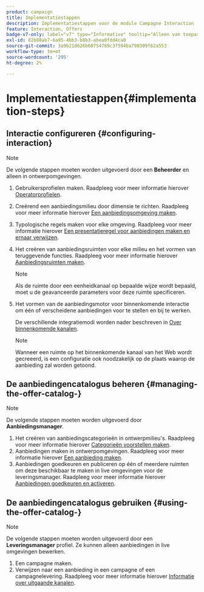 ```yaml
---
product: campaign
title: Implementatiestappen
description: Implementatiestappen voor de module Campagne Interaction
feature: Interaction, Offers
badge-v7-only: label="v7" type="Informative" tooltip="Alleen van toepassing op Campaign Classic v7"
exl-id: 82b88ab7-6a95-4bb3-b8b3-abea0fdd4ca0
source-git-commit: 3a9b21d626b60754789c3f594ba798309f62a553
workflow-type: tm+mt
source-wordcount: '295'
ht-degree: 2%

---
```


# Implementatiestappen{#implementation-steps}



## Interactie configureren {#configuring-interaction}

>[!NOTE]
>
>De volgende stappen moeten worden uitgevoerd door een **Beheerder** en alleen in ontwerpomgevingen.

1. Gebruikersprofielen maken. Raadpleeg voor meer informatie hierover [Operatorprofielen](../../interaction/using/operator-profiles.md).
1. Creërend een aanbiedingsmilieu door dimensie te richten. Raadpleeg voor meer informatie hierover [Een aanbiedingsomgeving maken](../../interaction/using/live-design-environments.md#creating-an-offer-environment).
1. Typologische regels maken voor elke omgeving. Raadpleeg voor meer informatie hierover [Een presentatieregel voor aanbiedingen maken en ernaar verwijzen](../../interaction/using/managing-offer-presentation.md#creating-and-referencing-an-offer-presentation-rule).
1. Het creëren van aanbiedingsruimten voor elke milieu en het vormen van teruggevende functies. Raadpleeg voor meer informatie hierover [Aanbiedingsruimten maken](../../interaction/using/creating-offer-spaces.md).

   >[!NOTE]
   >
   >Als de ruimte door een eenheidkanaal op bepaalde wijze wordt bepaald, moet u de geavanceerde parameters voor deze ruimte specificeren.

1. Het vormen van de aanbiedingsmotor voor binnenkomende interactie om één of verscheidene aanbiedingen voor te stellen en bij te werken.

   De verschillende integratiemodi worden nader beschreven in [Over binnenkomende kanalen](../../interaction/using/about-inbound-channels.md).

   >[!NOTE]
   >
   >Wanneer een ruimte op het binnenkomende kanaal van het Web wordt gecreeerd, is een configuratie ook noodzakelijk op de plaats waarop de aanbieding zal worden getoond.

## De aanbiedingencatalogus beheren {#managing-the-offer-catalog-}

>[!NOTE]
>
>De volgende stappen moeten worden uitgevoerd door **Aanbiedingsmanager**.

1. Het creëren van aanbiedingscategorieën in ontwerpmilieu&#39;s. Raadpleeg voor meer informatie hierover [Categorieën voorstellen maken](../../interaction/using/creating-offer-categories.md).
1. Aanbiedingen maken in ontwerpomgevingen. Raadpleeg voor meer informatie hierover [Een aanbieding maken](../../interaction/using/creating-an-offer.md).
1. Aanbiedingen goedkeuren en publiceren op één of meerdere ruimten om deze beschikbaar te maken in live omgevingen voor de leveringsmanager. Raadpleeg voor meer informatie hierover [Aanbiedingen goedkeuren en activeren](../../interaction/using/approving-and-activating-an-offer.md).

## De aanbiedingencatalogus gebruiken {#using-the-offer-catalog-}

>[!NOTE]
>
>De volgende stappen moeten worden uitgevoerd door een **Leveringsmanager** profiel. Ze kunnen alleen aanbiedingen in live omgevingen bewerken.

1. Een campagne maken.
1. Verwijzen naar een aanbieding in een campagne of een campagnelevering. Raadpleeg voor meer informatie hierover [Informatie over uitgaande kanalen](../../interaction/using/about-outbound-channels.md).

